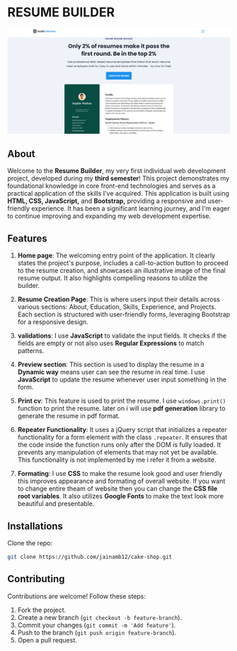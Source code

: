 # RESUME BUILDER

![Project flow chart](screenshots/resume-builder-ui.png)

## About
Welcome to the **Resume Builder**, my very first individual web development project, developed during my **third semester**! This project demonstrates my foundational knowledge in core front-end technologies and serves as a practical application of the skills I've acquired.
This application is built using **HTML, CSS, JavaScript,** and **Bootstrap,** providing a responsive and user-friendly experience. It has been a significant learning journey, and I'm eager to continue improving and expanding my web development expertise.
## Features
1. **Home page**:  The welcoming entry point of the application. It clearly states the project's purpose, includes a call-to-action button to proceed to the resume creation, and showcases an illustrative image of the final resume output. It also highlights compelling reasons to utilize the builder.

2. **Resume Creation Page**: This is where users input their details across various sections: About, Education, Skills, Experience, and Projects. Each section is structured with user-friendly forms, leveraging Bootstrap for a responsive design.

3. **validations**: I use **JavaScript** to validate the input fields. It checks if the fields are empty or not also uses **Regular Expressions** to match patterns.

4. **Preview section**: This section is used to display the resume in a **Dynamic way** means user can see the resume in real time. I use **JavaScript** to update the resume whenever user input something in the form.

5. **Print cv**: This feature is used to print the resume. I use ``windows.print()`` function to print the resume. later on i will use **pdf generation** library to generate the resume in pdf format.

6. **Repeater Functionality**: It uses a jQuery script that initializes a repeater functionality for a form element with the class ``.repeater``. It ensures that the code inside the function runs only after the DOM is fully loaded. It prevents any manipulation of elements that may not yet be available. This functionality is not implemented by me i refer it from a website.

7. **Formating**: I use **CSS** to make the resume look good and user friendly this improves appearance and formating of overall website. If you want to change entire theam of website then you can change the **CSS file root variables**. It also utilizes **Google Fonts** to make the text look more beautiful and presentable.


## Installations
Clone the repo:
 ```sh
 git clone https://github.com/jainamb12/cake-shop.git
 ```

## Contributing
Contributions are welcome! Follow these steps:
1. Fork the project.
2. Create a new branch (`git checkout -b feature-branch`).
3. Commit your changes (`git commit -m 'Add feature'`).
4. Push to the branch (`git push origin feature-branch`).
5. Open a pull request.
